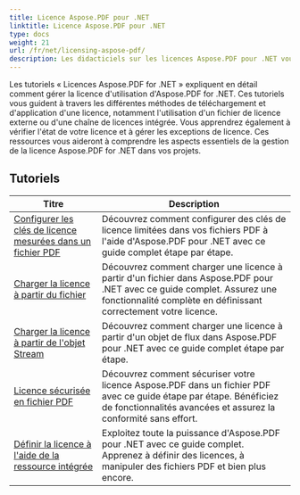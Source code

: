 ```yaml
---
title: Licence Aspose.PDF pour .NET
linktitle: Licence Aspose.PDF pour .NET
type: docs
weight: 21
url: /fr/net/licensing-aspose-pdf/
description: Les didacticiels sur les licences Aspose.PDF pour .NET vous guident dans la gestion de la licence d'utilisation d'Aspose.PDF pour .NET, y compris le chargement et l'application de la licence.
---
```

Les tutoriels « Licences Aspose.PDF for .NET » expliquent en détail comment gérer la licence d'utilisation d'Aspose.PDF for .NET. Ces tutoriels vous guident à travers les différentes méthodes de téléchargement et d'application d'une licence, notamment l'utilisation d'un fichier de licence externe ou d'une chaîne de licences intégrée. Vous apprendrez également à vérifier l'état de votre licence et à gérer les exceptions de licence. Ces ressources vous aideront à comprendre les aspects essentiels de la gestion de la licence Aspose.PDF for .NET dans vos projets.

## Tutoriels
| Titre | Description |
| --- | --- | 
| [Configurer les clés de licence mesurées dans un fichier PDF](./configure-metered-license/) | Découvrez comment configurer des clés de licence limitées dans vos fichiers PDF à l'aide d'Aspose.PDF pour .NET avec ce guide complet étape par étape. |  
| [Charger la licence à partir du fichier](./load-license-from-file/) | Découvrez comment charger une licence à partir d'un fichier dans Aspose.PDF pour .NET avec ce guide complet. Assurez une fonctionnalité complète en définissant correctement votre licence. |  
| [Charger la licence à partir de l'objet Stream](./load-license-from-stream-object/) | Découvrez comment charger une licence à partir d'un objet de flux dans Aspose.PDF pour .NET avec ce guide complet étape par étape. |  
| [Licence sécurisée en fichier PDF](./secure-license/) | Découvrez comment sécuriser votre licence Aspose.PDF dans un fichier PDF avec ce guide étape par étape. Bénéficiez de fonctionnalités avancées et assurez la conformité sans effort. |  
| [Définir la licence à l'aide de la ressource intégrée](./set-license-using-embedded-resource/) | Exploitez toute la puissance d'Aspose.PDF pour .NET avec ce guide complet. Apprenez à définir des licences, à manipuler des fichiers PDF et bien plus encore. |  